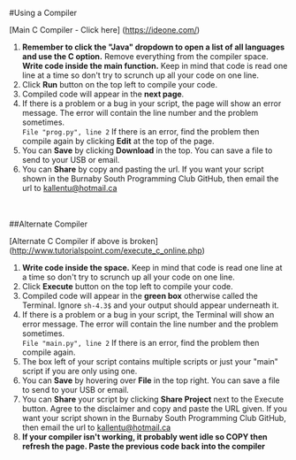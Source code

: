 #Using a Compiler

[Main C Compiler - Click here] (https://ideone.com/)<br>

1. __Remember to click the "Java" dropdown to open a list of all languages and use the C option.__ Remove everything from the compiler space. __Write code inside the main function.__ Keep in mind that code is read one line at a time so don't try to scrunch up all your code on one line.
2. Click __Run__ button on the top left to compile your code.
3. Compiled code will appear in the __next page__.
4. If there is a problem or a bug in your script, the page will show an error message. The error will contain the line number and the problem sometimes. <br> ```File "prog.py", line 2``` If there is an error, find the problem then compile again by clicking __Edit__ at the top of the page.
5. You can __Save__ by clicking __Download__ in the top. You can save a file to send to your USB or email.
6. You can __Share__ by copy and pasting the url. If you want your script shown in the Burnaby South Programming Club GitHub, then email the url to kallentu@hotmail.ca

<br><br>
##Alternate Compiler

[Alternate C Compiler if above is broken] (http://www.tutorialspoint.com/execute_c_online.php)<br>

1. __Write code inside the space.__ Keep in mind that code is read one line at a time so don't try to scrunch up all your code on one line.
2. Click __Execute__ button on the top left to compile your code.
3. Compiled code will appear in the __green box__ otherwise called the Terminal. Ignore ```sh-4.3$``` and your output should appear underneath it.
4. If there is a problem or a bug in your script, the Terminal will show an error message. The error will contain the line number and the problem sometimes. <br> ```File "main.py", line 2``` If there is an error, find the problem then compile again.
5. The box left of your script contains multiple scripts or just your "main" script if you are only using one.
6. You can __Save__ by hovering over __File__ in the top right. You can save a file to send to your USB or email.
7. You can __Share__ your script by clicking __Share Project__ next to the Execute button. Agree to the disclaimer and copy and paste the URL given. If you want your script shown in the Burnaby South Programming Club GitHub, then email the url to kallentu@hotmail.ca
8. __If your compiler isn't working, it probably went idle so COPY then refresh the page. Paste the previous code back into the compiler__
